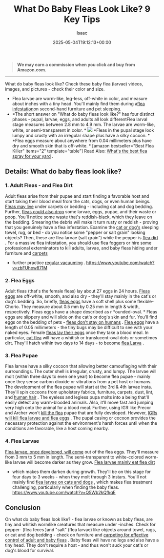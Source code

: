﻿---
author: Isaac
layout: post
title: What Do Baby Fleas Look Like? 9 Key Tips
date: '2025-05-04T19:12:13+00:00'
categories:
- Fleas
- Guide
tags: []
slug: /what-do-baby-fleas-look-like/
lastmod: 2025-05-07T12:21:28+03:00
---
> **We may earn a commission when you click and buy from Amazon.com.**
>

---
What do baby fleas look like? Check these baby flea (larvae) videos, images, and pictures - check their color and size.
- Flea larvae are worm-like, leg-less, off-white in color, and measure about  inches with a tiny head. You'll mainly find them during a[flea infestation](https://www.canr.msu.edu/ipm/uploads/files/Fleas.pdf)on second-hand furniture and pet sleeping.
- *The short answer on "What do baby fleas look like?" has four distinct phases - pupal, larvae, eggs, and adults all look differentFlea larval stage measures between 2.8 mm to 4.9 mm. The larvae are worm-like, white, or semi-transparent in color. *
![](/assets/img/166/466239200.jpg)
*Fleas in the pupal stage look lumpy and crusty with an irregular shape plus have a silky cocoon. *
*Flea eggs measure about anywhere from 0.04 millimeters plus have dry and smooth skin that is off-white. *
[amazon bestseller="Best Flea Killer" items="2" template="table"]
Read Also:
[What's the best flea spray for your yard](https://pestpolicy.com/best-flea-spray-for-yard/)
.
## Details: What do baby fleas look like?
### 1. Adult Fleas - and Flea Dirt
Adult fleas arise from their pupae and start finding a favorable host and start taking their blood meal from the cats, dogs, or even human beings.
[Fleas may live](https://pestpolicy.com/where-do-fleas-live/)
under carpets or bedding - including cat and dog bedding. Further,
[fleas could also drop](https://pestpolicy.com/best-flea-drops-for-cats/)
some larvae, eggs, pupae, and their waste or poop.
You'll notice some waste that's reddish-black, which they leave on the bedding. Smearing the debris will make it turn rusty or reddish - proving that you genuinely have a flea infestation.
Examine the
[cat or dog's](https://pestpolicy.com/what-is-blep-in-pets-cats-and-dogs/)
sleeping towel, rug, or bed - do you notice some "pepper or salt grain" looking objects? Then, these are flea larvae (salt grain") while the pepper is
[flea dirt](https://pestpolicy.com/what-is-flea-dirt/)
.
For a massive flea infestation, you should use flea foggers or hire some professional exterminators to kill adults, larvae, and baby fleas hiding under furniture and
[carpets](https://pestpolicy.com/can-fleas-live-in-carpets/)
- further practice
[regular vacuuming](https://pestpolicy.com/best-vacuum-for-fleas/)
.
https://www.youtube.com/watch?v=zbFUhow871M
### 2. Flea Eggs
Adult fleas (that's the female fleas) lay about 27 eggs in 24 hours.
[Fleas eggs](https://pestpolicy.com/what-do-flea-eggs-look-like/)
are off-white, smooth, and also dry - they'll stay mainly in the cat's or dog's bedding.
So, briefly,
[fleas eggs](https://pestpolicy.com/how-to-kill-flea-eggs/)
have a soft shell plus some flexible-Chorio. They measure about 0.5 mm by 0.25 mm in length & width, respectively. Fleas eggs have a shape described as r
*ounded-oval. *
Fleas eggs are slippery and will slide on the cat's or dog's skin and fur. You'll find eggs on the bedding of pets -
[fleas don't stay on humans](https://pestpolicy.com/do-fleas-stay-on-humans/)
.
[Flea eggs](https://pestpolicy.com/what-do-flea-eggs-look-like/)
have a length of 0.05 millimeters - the tiny bugs may be difficult to see with your naked eyes.
Female
[fleas lay their eggs](https://pestpolicy.com/flea-eggs-vs-dandruff/)
once they take a blood meal. In particular,
[cat flea](https://pestpolicy.com/best-flea-treatment-for-cats/)
will have a whitish or translucent-oval dots or sometimes dirt. They'll hatch within two days to 14 days - to become
[flea Larva](https://pestpolicy.com/what-do-flea-larvae-look-like/)
.
### 3. Flea Pupae
Flea larvae have a silky cocoon that allowing better camouflaging with their surroundings. The outer shell is irregular, crusty, and lumpy.
The larvae will molt (within three days to even one year) to become flea pupae - mainly once they sense carbon dioxide or vibrations from a pet host or humans.
The development of the flea pupae will start at the 3rd & 4th larvae insta. They'll spin cocoons from upholstery fabrics, furniture, carpets, dust, lint, and
[human hair](https://pestpolicy.com/can-fleas-live-in-human-hair/)
.
The eyeless and legless pupa molts into a being that'll easily detect any warm-blooded animals. Also, it'll move fast and jumping very high onto the animal for a blood meal.
Further, using IGR like Precor and Archer won't
[kill the flea](https://pestpolicy.com/how-to-kill-fleas-on-dogs-naturally-safe-and-fast/)
pupae that are fully developed. However,
[IGRs will kill flea larvae and flea eggs](https://pestpolicy.com/best-fogger-for-fleas/)
.
The pupal casing or cocoon provides the necessary protection against the environment's harsh forces until when the conditions are favorable, like a host coming nearby.
### 4. Flea Larvae
[Flea larvae, once developed, will come](https://pestpolicy.com/where-do-fleas-come-from/)
out of the flea eggs. They'll measure from 3 mm to 5 mm in length. The semi-transparent to white-colored worm-like larvae will become darker as they grow.
[Flea larvae mainly eat flea dirt](https://pestpolicy.com/what-do-flea-larvae-eat/)
- which makes them darken during growth. They'll be on this stage for four days to 3 weeks - when they molt through 3 instars.
You'll not mainly find
[flea larvae on cats and dogs](https://pestpolicy.com/can-dog-fleas-transfer-to-humans/)
, which makes flea treatment challenging, particularly when finding the baby fleas.
https://www.youtube.com/watch?v=Q5Wb2kQfkqE
## Conclusion
On what do baby fleas look like? - flea larvae or known as baby fleas, are tiny and whitish wormlike creatures that measure under -inches.
Check for pepper- (flea feces )and "salt" (flea larvae) like objects around towel, rugs, or cat and dog bedding - check on furniture and
[carpeting for effective control of adult and baby fleas](https://pestpolicy.com/best-flea-carpet-powder/)
.
Baby fleas will have no legs and also have a tiny head. They don't require a host - and thus won't suck your cat's or dog's blood for survival.